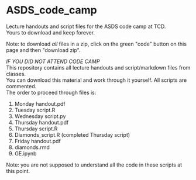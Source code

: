 # ASDS_code_camp
Lecture handouts and script files for the ASDS code camp at TCD.\
Yours to download and keep forever.

Note: to download *all* files in a zip, click on the green "code" button on this page and then "download zip".

*IF YOU DID NOT ATTEND CODE CAMP* \
This repository contains all lecture handouts and script/markdown files from classes.\
You can download this material and work through it yourself. All scripts are commented.\
The order to proceed through files is:
1) Monday handout.pdf
2) Tuesday script.R
3) Wednesday script.py
4) Thursday handout.pdf
5) Thursday script.R
6) Diamonds_script.R (completed Thursday script)
7) Friday handout.pdf
8) diamonds.rmd
9) GE.ipynb

Note: you are not supposed to understand all the code in these scripts at this point.
